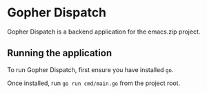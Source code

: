 # Gopher Dispatch

Gopher Dispatch is a backend application for the emacs.zip project.

## Running the application

To run Gopher Dispatch, first ensure you have installed `go`.

Once installed, run `go run cmd/main.go` from the project root.
